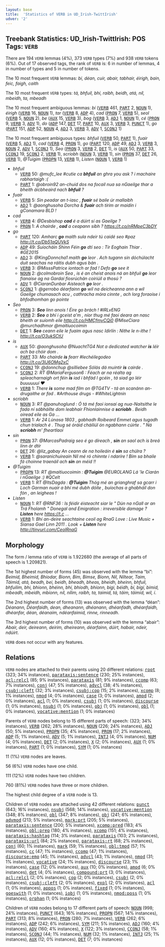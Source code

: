 ```yaml
---
layout: base
title:  'Statistics of VERB in UD_Irish-TwittIrish'
udver: '2'
---
```


## Treebank Statistics: UD_Irish-TwittIrish: POS Tags: `VERB`

There are 194 `VERB` lemmas (4%), 373 `VERB` types (7%) and 938 `VERB` tokens (6%).
Out of 17 observed tags, the rank of `VERB` is: 6 in number of lemmas, 4 in number of types and 5 in number of tokens.

The 10 most frequent `VERB` lemmas: <em>bí, déan, cuir, abair, tabhair, éirigh, bain, feic, faigh, caith</em>

The 10 most frequent `VERB` types:  <em>tá, bhfuil, bhí, raibh, beidh, atá, níl, mbeidh, ta, mbeadh</em>

The 10 most frequent ambiguous lemmas: <em>bí</em> (<tt><a href="ga_twittirish-pos-VERB.html">VERB</a></tt> 461, <tt><a href="ga_twittirish-pos-PART.html">PART</a></tt> 2, <tt><a href="ga_twittirish-pos-NOUN.html">NOUN</a></tt> 1), <em>éirigh</em> (<tt><a href="ga_twittirish-pos-VERB.html">VERB</a></tt> 16, <tt><a href="ga_twittirish-pos-NOUN.html">NOUN</a></tt> 1), <em>tar</em> (<tt><a href="ga_twittirish-pos-VERB.html">VERB</a></tt> 8, <tt><a href="ga_twittirish-pos-ADP.html">ADP</a></tt> 4), <em>cad</em> (<tt><a href="ga_twittirish-pos-PRON.html">PRON</a></tt> 7, <tt><a href="ga_twittirish-pos-VERB.html">VERB</a></tt> 5), <em>seol</em> (<tt><a href="ga_twittirish-pos-VERB.html">VERB</a></tt> 5, <tt><a href="ga_twittirish-pos-NOUN.html">NOUN</a></tt> 2), <em>be</em> (<tt><a href="ga_twittirish-pos-AUX.html">AUX</a></tt> 15, <tt><a href="ga_twittirish-pos-VERB.html">VERB</a></tt> 3), <em>bog</em> (<tt><a href="ga_twittirish-pos-VERB.html">VERB</a></tt> 3, <tt><a href="ga_twittirish-pos-ADJ.html">ADJ</a></tt> 1, <tt><a href="ga_twittirish-pos-NOUN.html">NOUN</a></tt> 1), <em>cé</em> (<tt><a href="ga_twittirish-pos-PRON.html">PRON</a></tt> 9, <tt><a href="ga_twittirish-pos-VERB.html">VERB</a></tt> 3, <tt><a href="ga_twittirish-pos-ADV.html">ADV</a></tt> 1), <em>do</em> (<tt><a href="ga_twittirish-pos-ADP.html">ADP</a></tt> 147, <tt><a href="ga_twittirish-pos-DET.html">DET</a></tt> 17, <tt><a href="ga_twittirish-pos-PART.html">PART</a></tt> 10, <tt><a href="ga_twittirish-pos-AUX.html">AUX</a></tt> 3, <tt><a href="ga_twittirish-pos-VERB.html">VERB</a></tt> 3, <tt><a href="ga_twittirish-pos-PUNCT.html">PUNCT</a></tt> 1), <em>go</em> (<tt><a href="ga_twittirish-pos-PART.html">PART</a></tt> 151, <tt><a href="ga_twittirish-pos-ADP.html">ADP</a></tt> 52, <tt><a href="ga_twittirish-pos-NOUN.html">NOUN</a></tt> 4, <tt><a href="ga_twittirish-pos-ADJ.html">ADJ</a></tt> 3, <tt><a href="ga_twittirish-pos-VERB.html">VERB</a></tt> 3, <tt><a href="ga_twittirish-pos-ADV.html">ADV</a></tt> 1, <tt><a href="ga_twittirish-pos-SCONJ.html">SCONJ</a></tt> 1)

The 10 most frequent ambiguous types:  <em>bhfuil</em> (<tt><a href="ga_twittirish-pos-VERB.html">VERB</a></tt> 50, <tt><a href="ga_twittirish-pos-PART.html">PART</a></tt> 1), <em>fuair</em> (<tt><a href="ga_twittirish-pos-VERB.html">VERB</a></tt> 5, <tt><a href="ga_twittirish-pos-ADJ.html">ADJ</a></tt> 1), <em>cad</em> (<tt><a href="ga_twittirish-pos-VERB.html">VERB</a></tt> 4, <tt><a href="ga_twittirish-pos-PRON.html">PRON</a></tt> 1), <em>go</em> (<tt><a href="ga_twittirish-pos-PART.html">PART</a></tt> 120, <tt><a href="ga_twittirish-pos-ADP.html">ADP</a></tt> 49, <tt><a href="ga_twittirish-pos-ADJ.html">ADJ</a></tt> 3, <tt><a href="ga_twittirish-pos-VERB.html">VERB</a></tt> 3, <tt><a href="ga_twittirish-pos-NOUN.html">NOUN</a></tt> 2, <tt><a href="ga_twittirish-pos-ADV.html">ADV</a></tt> 1, <tt><a href="ga_twittirish-pos-SCONJ.html">SCONJ</a></tt> 1), <em>Seo</em> (<tt><a href="ga_twittirish-pos-PRON.html">PRON</a></tt> 3, <tt><a href="ga_twittirish-pos-VERB.html">VERB</a></tt> 2, <tt><a href="ga_twittirish-pos-DET.html">DET</a></tt> 1), <em>is</em> (<tt><a href="ga_twittirish-pos-AUX.html">AUX</a></tt> 50, <tt><a href="ga_twittirish-pos-PART.html">PART</a></tt> 33, <tt><a href="ga_twittirish-pos-CCONJ.html">CCONJ</a></tt> 19, <tt><a href="ga_twittirish-pos-SCONJ.html">SCONJ</a></tt> 2, <tt><a href="ga_twittirish-pos-VERB.html">VERB</a></tt> 1), <em>scríobh</em> (<tt><a href="ga_twittirish-pos-NOUN.html">NOUN</a></tt> 3, <tt><a href="ga_twittirish-pos-VERB.html">VERB</a></tt> 1), <em>sin</em> (<tt><a href="ga_twittirish-pos-PRON.html">PRON</a></tt> 37, <tt><a href="ga_twittirish-pos-DET.html">DET</a></tt> 26, <tt><a href="ga_twittirish-pos-VERB.html">VERB</a></tt> 1), <em>@Tuigim</em> (<tt><a href="ga_twittirish-pos-PROPN.html">PROPN</a></tt> 13, <tt><a href="ga_twittirish-pos-VERB.html">VERB</a></tt> 1), <em>Listen</em> (<tt><a href="ga_twittirish-pos-NOUN.html">NOUN</a></tt> 1, <tt><a href="ga_twittirish-pos-VERB.html">VERB</a></tt> 1)


* <em>bhfuil</em>
  * <tt><a href="ga_twittirish-pos-VERB.html">VERB</a></tt> 50: <em>@mufc_lee #cutie ca <b>bhfuil</b> an ghra you ask ? i machaire rabhartaigh :(</em>
  * <tt><a href="ga_twittirish-pos-PART.html">PART</a></tt> 1: <em>@obroin92 an-chuid dos na focail nua sa nGaeilge thar a bheith áicbheaird nach <b>bhfuil</b> ?</em>
* <em>fuair</em>
  * <tt><a href="ga_twittirish-pos-VERB.html">VERB</a></tt> 5: <em>Sin peadar an t-iasc , <b>fuair</b> sé baile úr mallaibh</em>
  * <tt><a href="ga_twittirish-pos-ADJ.html">ADJ</a></tt> 1: <em>@aonghusoha Dorcha & <b>fuair</b> ach tirim ar maidin i gConamara BLD !</em>
* <em>cad</em>
  * <tt><a href="ga_twittirish-pos-VERB.html">VERB</a></tt> 4: <em>@Desbishop <b>cad</b> é a dúirt sí as Gaeilge ?</em>
  * <tt><a href="ga_twittirish-pos-PRON.html">PRON</a></tt> 1: <em>A chairde , <b>cad</b> a ceapann sibh ? https://t.co/nRMpeC3bDY</em>
* <em>go</em>
  * <tt><a href="ga_twittirish-pos-PART.html">PART</a></tt> 120: <em>Amharc <b>go</b> maith sula ndeir tú caidé seo #paz http://t.co/Db51qQUVkS</em>
  * <tt><a href="ga_twittirish-pos-ADP.html">ADP</a></tt> 49: <em>Suíocháin Shinn Féin <b>go</b> dtí seo : Tír Eoghain Thiar . #GE2015</em>
  * <tt><a href="ga_twittirish-pos-ADJ.html">ADJ</a></tt> 3: <em>@KingDonncha1 maith <b>go</b> leor . Ach tugann sin dóchúlacht duit seachas na ráitis dubh agus bán .</em>
  * <tt><a href="ga_twittirish-pos-VERB.html">VERB</a></tt> 3: <em>@MisssPatrice iontach ar fad ! Defo <b>go</b> see it</em>
  * <tt><a href="ga_twittirish-pos-NOUN.html">NOUN</a></tt> 2: <em>@colmobroin Sea , is é an cheist anois ná an bhfuil <b>go</b> leor fianaise ag na Gardaí fiosrúchán coiriúil a thosú ?</em>
  * <tt><a href="ga_twittirish-pos-ADV.html">ADV</a></tt> 1: <em>@CiaranDunbar Aisteach <b>go</b> leor .</em>
  * <tt><a href="ga_twittirish-pos-SCONJ.html">SCONJ</a></tt> 1: <em>@gerrobo déarfainn <b>go</b> wil na deicheanna ann a wil Gaeilge chumasach acu , cathracha móra cinnte , ach lorg foraoise i bhfodhomhan go pointe</em>
* <em>Seo</em>
  * <tt><a href="ga_twittirish-pos-PRON.html">PRON</a></tt> 3: <em><b>Seo</b> linn anois ! Éire go brách ! #IRLvENG</em>
  * <tt><a href="ga_twittirish-pos-VERB.html">VERB</a></tt> 2: <em><b>Seo</b> a bhí i gceist a'm , níor thug mé faoi deara an nasc bheith ar suíomh eile http://t.co/HMCfmyCQi0 @MiseCiara @murchadhmor @maitiuocoimin</em>
  * <tt><a href="ga_twittirish-pos-DET.html">DET</a></tt> 1: <em><b>Seo</b> ceann eile le fuaim agus nasc Idirlín : Nithe le n-ithe ! http://t.co/O3ukSCtU</em>
* <em>is</em>
  * <tt><a href="ga_twittirish-pos-AUX.html">AUX</a></tt> 50: <em>@aonghusoha @NuachtTG4 Not a dedicated watcher <b>is</b> léir ach ba chóir dom .</em>
  * <tt><a href="ga_twittirish-pos-PART.html">PART</a></tt> 33: <em>Mo chairde <b>is</b> fearr #lechéilegodeo http://t.co/3IJ6OMg2xC</em>
  * <tt><a href="ga_twittirish-pos-CCONJ.html">CCONJ</a></tt> 19: <em>@donnchup @silliebee Sólás dá muintir <b>is</b> cairde .</em>
  * <tt><a href="ga_twittirish-pos-SCONJ.html">SCONJ</a></tt> 2: <em>RT @MariaFerguson6 : Féach ar na réalta ag spleacharnaigh ort féin <b>is</b> iad i bhfád I gcéin , tá siad go léir buuuuuuí ♥</em>
  * <tt><a href="ga_twittirish-pos-VERB.html">VERB</a></tt> 1: <em>There <b>is</b> some mad film on @TG4TV - tá an scanánn an-drugaithe ar fad . #Arthouse drugs - #WhiteLightnin</em>
* <em>scríobh</em>
  * <tt><a href="ga_twittirish-pos-NOUN.html">NOUN</a></tt> 3: <em>RT @panuhoglund : Ó tá mé faoi ionsaí ag nua-Naitsithe le fada ní sábháilte dom leabhair Fhionlainnise a <b>scríobh</b> . Beidh oiread eile as Ga ...</em>
  * <tt><a href="ga_twittirish-pos-VERB.html">VERB</a></tt> 1: <em>Ar 24 Lúnasa 1803 , gabhadh Roibeard Emmet agus tugadh chun trialach é . Thug sé óráid cháiliúl ón ngabhann cúirte . " Ná <b>scríobh</b> m' fheartlaoi</em>
* <em>sin</em>
  * <tt><a href="ga_twittirish-pos-PRON.html">PRON</a></tt> 37: <em>@MarcasPadraig seo é go díreach , <b>sin</b> an saol ach is breá linn ár dtír</em>
  * <tt><a href="ga_twittirish-pos-DET.html">DET</a></tt> 26: <em>@liz_gabay An ceann de na hoileáin é <b>sin</b> sa chúlra ?</em>
  * <tt><a href="ga_twittirish-pos-VERB.html">VERB</a></tt> 1: <em>@saranichuireain Níl mé ró chinnte i ndaríre ! Bím sa bhaile fá choinne traenáil ach <b>sin</b> an méid !!</em>
* <em>@Tuigim</em>
  * <tt><a href="ga_twittirish-pos-PROPN.html">PROPN</a></tt> 13: <em>RT @maitiuocoimin : <b>@Tuigim</b> @EUROLANG Lá 'le Ciarán i nGaeilge :) #QCelt</em>
  * <tt><a href="ga_twittirish-pos-VERB.html">VERB</a></tt> 1: <em>RT @ItsDagda : <b>@Tuigim</b> Thóg mé an grianghraf sa gcarr i Loch Garman nuair a bhí mé dubh dóite , buíochas a ghabháil don fón , an leigheas !</em>
* <em>Listen</em>
  * <tt><a href="ga_twittirish-pos-NOUN.html">NOUN</a></tt> 1: <em>RT @RNF36 : Is féidir éisteacht siar le " Dún na nGall ar an Trá Fholamh " Donegal and Emigration : irreversible damage ? <b>Listen</b> here https://t.c …</em>
  * <tt><a href="ga_twittirish-pos-VERB.html">VERB</a></tt> 1: <em>Bhí an-deire seachtaine ceoil ag RnaG Love : Live Music + Siansa Gael Linn 2011 . Look + <b>Listen</b> here http://tinyurl.com/CeolRnaG</em>

## Morphology

The form / lemma ratio of `VERB` is 1.922680 (the average of all parts of speech is 1.209821).

The 1st highest number of forms (45) was observed with the lemma “bí”: <em>Beimíd, Bheimid, Bhíodar, Bionn, Bím, Bímse, Bíonn, Nil, Níltear, Taim, Táimíd, atá, beadh, bei, beidh, bheadh, bheas, bheidh, bheinn, bhfuil, bhfuilim, bhi, bhionn, bhéinn, bhí, bhíodh, bhíonn, bigi, béidh, bí, bígí, bímid, mbeadh, mbeidh, mbíonn, níl, nílim, raibh, ta, taimid, tá, táim, táimid, wil, í</em>.

The 2nd highest number of forms (13) was observed with the lemma “déan”: <em>Déanann, Déanfaidh, dean, dheanann, dhéanann, dhéanfadh, dhéanfaidh, dhéanfar, déan, déanaim, ndéanfaimid, rinne, rinneadh</em>.

The 3rd highest number of forms (10) was observed with the lemma “abair”: <em>Abair, deir, deireann, deirim, dheireann, déarfainn, dúirt, habair, ndeir, ndúirt</em>.

`VERB` does not occur with any features.


## Relations

`VERB` nodes are attached to their parents using 20 different relations: <tt><a href="ga_twittirish-dep-root.html">root</a></tt> (323; 34% instances), <tt><a href="ga_twittirish-dep-parataxis-sentence.html">parataxis:sentence</a></tt> (230; 25% instances), <tt><a href="ga_twittirish-dep-acl-relcl.html">acl:relcl</a></tt> (85; 9% instances), <tt><a href="ga_twittirish-dep-parataxis.html">parataxis</a></tt> (81; 9% instances), <tt><a href="ga_twittirish-dep-ccomp.html">ccomp</a></tt> (63; 7% instances), <tt><a href="ga_twittirish-dep-conj.html">conj</a></tt> (47; 5% instances), <tt><a href="ga_twittirish-dep-advcl.html">advcl</a></tt> (38; 4% instances), <tt><a href="ga_twittirish-dep-csubj-cleft.html">csubj:cleft</a></tt> (32; 3% instances), <tt><a href="ga_twittirish-dep-csubj-cop.html">csubj:cop</a></tt> (15; 2% instances), <tt><a href="ga_twittirish-dep-xcomp.html">xcomp</a></tt> (8; 1% instances), <tt><a href="ga_twittirish-dep-nmod.html">nmod</a></tt> (4; 0% instances), <tt><a href="ga_twittirish-dep-case.html">case</a></tt> (3; 0% instances), <tt><a href="ga_twittirish-dep-amod.html">amod</a></tt> (2; 0% instances), <tt><a href="ga_twittirish-dep-acl.html">acl</a></tt> (1; 0% instances), <tt><a href="ga_twittirish-dep-csubj.html">csubj</a></tt> (1; 0% instances), <tt><a href="ga_twittirish-dep-discourse.html">discourse</a></tt> (1; 0% instances), <tt><a href="ga_twittirish-dep-nsubj.html">nsubj</a></tt> (1; 0% instances), <tt><a href="ga_twittirish-dep-obj.html">obj</a></tt> (1; 0% instances), <tt><a href="ga_twittirish-dep-obl.html">obl</a></tt> (1; 0% instances), <tt><a href="ga_twittirish-dep-vocative-mention.html">vocative:mention</a></tt> (1; 0% instances)

Parents of `VERB` nodes belong to 15 different parts of speech:  (323; 34% instances), <tt><a href="ga_twittirish-pos-VERB.html">VERB</a></tt> (262; 28% instances), <tt><a href="ga_twittirish-pos-NOUN.html">NOUN</a></tt> (226; 24% instances), <tt><a href="ga_twittirish-pos-ADJ.html">ADJ</a></tt> (50; 5% instances), <tt><a href="ga_twittirish-pos-PROPN.html">PROPN</a></tt> (35; 4% instances), <tt><a href="ga_twittirish-pos-PRON.html">PRON</a></tt> (17; 2% instances), <tt><a href="ga_twittirish-pos-ADP.html">ADP</a></tt> (5; 1% instances), <tt><a href="ga_twittirish-pos-ADV.html">ADV</a></tt> (5; 1% instances), <tt><a href="ga_twittirish-pos-INTJ.html">INTJ</a></tt> (4; 0% instances), <tt><a href="ga_twittirish-pos-NUM.html">NUM</a></tt> (4; 0% instances), <tt><a href="ga_twittirish-pos-DET.html">DET</a></tt> (2; 0% instances), <tt><a href="ga_twittirish-pos-X.html">X</a></tt> (2; 0% instances), <tt><a href="ga_twittirish-pos-AUX.html">AUX</a></tt> (1; 0% instances), <tt><a href="ga_twittirish-pos-PART.html">PART</a></tt> (1; 0% instances), <tt><a href="ga_twittirish-pos-SYM.html">SYM</a></tt> (1; 0% instances)

11 (1%) `VERB` nodes are leaves.

56 (6%) `VERB` nodes have one child.

111 (12%) `VERB` nodes have two children.

760 (81%) `VERB` nodes have three or more children.

The highest child degree of a `VERB` node is 13.

Children of `VERB` nodes are attached using 42 different relations: <tt><a href="ga_twittirish-dep-punct.html">punct</a></tt> (643; 16% instances), <tt><a href="ga_twittirish-dep-nsubj.html">nsubj</a></tt> (568; 14% instances), <tt><a href="ga_twittirish-dep-vocative-mention.html">vocative:mention</a></tt> (348; 8% instances), <tt><a href="ga_twittirish-dep-obl.html">obl</a></tt> (347; 8% instances), <tt><a href="ga_twittirish-dep-obj.html">obj</a></tt> (241; 6% instances), <tt><a href="ga_twittirish-dep-advmod.html">advmod</a></tt> (213; 5% instances), <tt><a href="ga_twittirish-dep-mark-prt.html">mark:prt</a></tt> (205; 5% instances), <tt><a href="ga_twittirish-dep-parataxis-sentence.html">parataxis:sentence</a></tt> (200; 5% instances), <tt><a href="ga_twittirish-dep-xcomp-pred.html">xcomp:pred</a></tt> (183; 4% instances), <tt><a href="ga_twittirish-dep-obl-prep.html">obl:prep</a></tt> (180; 4% instances), <tt><a href="ga_twittirish-dep-xcomp.html">xcomp</a></tt> (151; 4% instances), <tt><a href="ga_twittirish-dep-parataxis-hashtag.html">parataxis:hashtag</a></tt> (114; 3% instances), <tt><a href="ga_twittirish-dep-parataxis.html">parataxis</a></tt> (103; 2% instances), <tt><a href="ga_twittirish-dep-parataxis-url.html">parataxis:url</a></tt> (84; 2% instances), <tt><a href="ga_twittirish-dep-parataxis-rt.html">parataxis:rt</a></tt> (68; 2% instances), <tt><a href="ga_twittirish-dep-conj.html">conj</a></tt> (60; 1% instances), <tt><a href="ga_twittirish-dep-mark.html">mark</a></tt> (59; 1% instances), <tt><a href="ga_twittirish-dep-obl-tmod.html">obl:tmod</a></tt> (57; 1% instances), <tt><a href="ga_twittirish-dep-cc.html">cc</a></tt> (47; 1% instances), <tt><a href="ga_twittirish-dep-ccomp.html">ccomp</a></tt> (47; 1% instances), <tt><a href="ga_twittirish-dep-discourse-emo.html">discourse:emo</a></tt> (45; 1% instances), <tt><a href="ga_twittirish-dep-advcl.html">advcl</a></tt> (43; 1% instances), <tt><a href="ga_twittirish-dep-nmod.html">nmod</a></tt> (31; 1% instances), <tt><a href="ga_twittirish-dep-vocative.html">vocative</a></tt> (24; 1% instances), <tt><a href="ga_twittirish-dep-discourse.html">discourse</a></tt> (23; 1% instances), <tt><a href="ga_twittirish-dep-case.html">case</a></tt> (12; 0% instances), <tt><a href="ga_twittirish-dep-aux.html">aux</a></tt> (10; 0% instances), <tt><a href="ga_twittirish-dep-amod.html">amod</a></tt> (6; 0% instances), <tt><a href="ga_twittirish-dep-det.html">det</a></tt> (4; 0% instances), <tt><a href="ga_twittirish-dep-compound-prt.html">compound:prt</a></tt> (3; 0% instances), <tt><a href="ga_twittirish-dep-acl-relcl.html">acl:relcl</a></tt> (2; 0% instances), <tt><a href="ga_twittirish-dep-cop.html">cop</a></tt> (2; 0% instances), <tt><a href="ga_twittirish-dep-csubj.html">csubj</a></tt> (2; 0% instances), <tt><a href="ga_twittirish-dep-csubj-cleft.html">csubj:cleft</a></tt> (2; 0% instances), <tt><a href="ga_twittirish-dep-expl.html">expl</a></tt> (2; 0% instances), <tt><a href="ga_twittirish-dep-acl.html">acl</a></tt> (1; 0% instances), <tt><a href="ga_twittirish-dep-appos.html">appos</a></tt> (1; 0% instances), <tt><a href="ga_twittirish-dep-fixed.html">fixed</a></tt> (1; 0% instances), <tt><a href="ga_twittirish-dep-goeswith.html">goeswith</a></tt> (1; 0% instances), <tt><a href="ga_twittirish-dep-iobj.html">iobj</a></tt> (1; 0% instances), <tt><a href="ga_twittirish-dep-nmod-poss.html">nmod:poss</a></tt> (1; 0% instances), <tt><a href="ga_twittirish-dep-orphan.html">orphan</a></tt> (1; 0% instances)

Children of `VERB` nodes belong to 17 different parts of speech: <tt><a href="ga_twittirish-pos-NOUN.html">NOUN</a></tt> (998; 24% instances), <tt><a href="ga_twittirish-pos-PUNCT.html">PUNCT</a></tt> (643; 16% instances), <tt><a href="ga_twittirish-pos-PROPN.html">PROPN</a></tt> (567; 14% instances), <tt><a href="ga_twittirish-pos-PART.html">PART</a></tt> (313; 8% instances), <tt><a href="ga_twittirish-pos-PRON.html">PRON</a></tt> (280; 7% instances), <tt><a href="ga_twittirish-pos-VERB.html">VERB</a></tt> (262; 6% instances), <tt><a href="ga_twittirish-pos-ADP.html">ADP</a></tt> (242; 6% instances), <tt><a href="ga_twittirish-pos-SYM.html">SYM</a></tt> (211; 5% instances), <tt><a href="ga_twittirish-pos-ADJ.html">ADJ</a></tt> (160; 4% instances), <tt><a href="ga_twittirish-pos-ADV.html">ADV</a></tt> (160; 4% instances), <tt><a href="ga_twittirish-pos-X.html">X</a></tt> (122; 3% instances), <tt><a href="ga_twittirish-pos-CCONJ.html">CCONJ</a></tt> (58; 1% instances), <tt><a href="ga_twittirish-pos-SCONJ.html">SCONJ</a></tt> (44; 1% instances), <tt><a href="ga_twittirish-pos-NUM.html">NUM</a></tt> (32; 1% instances), <tt><a href="ga_twittirish-pos-INTJ.html">INTJ</a></tt> (25; 1% instances), <tt><a href="ga_twittirish-pos-AUX.html">AUX</a></tt> (12; 0% instances), <tt><a href="ga_twittirish-pos-DET.html">DET</a></tt> (7; 0% instances)

